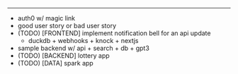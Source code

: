 ---

- auth0 w/ magic link
- good user story or bad user story
- (TODO) [FRONTEND] implement notification bell for an api update
  - duckdb + webhooks + knock + nextjs
- sample backend w/ api + search + db + gpt3
- (TODO) [BACKEND] lottery app
- (TODO) [DATA] spark app
